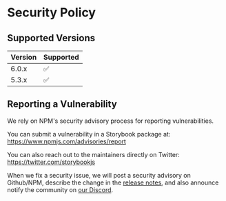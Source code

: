 # Security Policy

## Supported Versions

| Version | Supported          |
| ------- | ------------------ |
| 6.0.x   | :white_check_mark: |
| 5.3.x   | :white_check_mark: |

## Reporting a Vulnerability

We rely on NPM's security advisory process for reporting vulnerabilities.

You can submit a vulnerability in a Storybook package at: https://www.npmjs.com/advisories/report

You can also reach out to the maintainers directly on Twitter: https://twitter.com/storybookjs

When we fix a security issue, we will post a security advisory on Github/NPM, describe the change in the [release notes](https://github.com/storybookjs/storybook/releases), and also announce notify the community on [our Discord](https://discord.com/invite/UUt2PJb).
